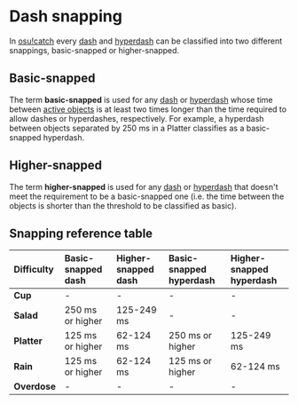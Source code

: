 # Dash snapping

In [osu!catch](/wiki/Game_mode/osu!catch) every [dash](/wiki/Gameplay/Dash) and [hyperdash](/wiki/Gameplay/Hyperdash) can be classified into two different snappings, basic-snapped or higher-snapped.

## Basic-snapped

The term **basic-snapped** is used for any [dash](/wiki/Gameplay/Dash) or [hyperdash](/wiki/Gameplay/Hyperdash) whose time between [active objects](/wiki/Glossary/Active_object) is at least two times longer than the time required to allow dashes or hyperdashes, respectively. For example, a hyperdash between objects separated by 250 ms in a Platter classifies as a basic-snapped hyperdash.

## Higher-snapped

The term **higher-snapped** is used for any [dash](/wiki/Gameplay/Dash) or [hyperdash](/wiki/Gameplay/Hyperdash) that doesn't meet the requirement to be a basic-snapped one (i.e. the time between the objects is shorter than the threshold to be classified as basic).

## Snapping reference table

| Difficulty | Basic-snapped dash | Higher-snapped dash | Basic-snapped hyperdash | Higher-snapped hyperdash |
| :-- | :-- | :-- | :-- | :-- |
| **Cup** | - | - | - | - |
| **Salad** | 250 ms or higher | 125-249 ms | - | - |
| **Platter** | 125 ms or higher | 62-124 ms | 250 ms or higher | 125-249 ms |
| **Rain** | 125 ms or higher | 62-124 ms | 125 ms or higher | 62-124 ms |
| **Overdose** | - | - | - | - |
